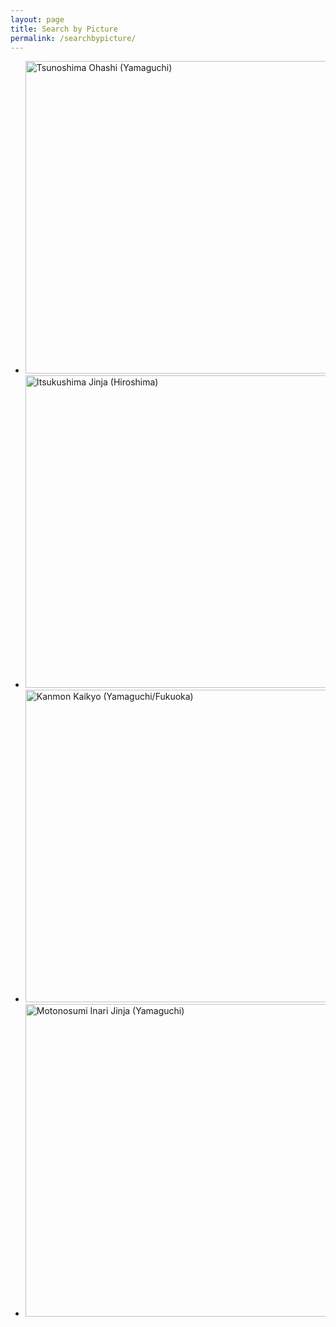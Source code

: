 ```yaml
---
layout: page
title: Search by Picture
permalink: /searchbypicture/
---
```


<link rel="stylesheet" href="https://cdn.jsdelivr.net/bxslider/4.2.12/jquery.bxslider.css">
<script src="https://ajax.googleapis.com/ajax/libs/jquery/3.1.1/jquery.min.js"></script>
<script src="https://cdn.jsdelivr.net/bxslider/4.2.12/jquery.bxslider.min.js"></script>


<style>
ul.slider img
{
width:auto;
}
.bx-wrapper img {
    width:100%;
}
</style>


<script type="text/javascript">
$(document).ready(function(){
            $('.slider').bxSlider({
                slidewidth: 600,
                auto: true,
                pause: 5000,
                captions: true,
                touchEnabled: false
            });
        });
            </script>
 


<ul class="slider">
<li><a href="https://alice0619.github.io/dh150.github.io/searchbyprefecture/"><img src="https://alice0619.github.io/dh150.github.io/8D0BE253-069E-48F3-B903-DE002E58BF93-min.jpeg" height="500" alt="Tsunoshima Ohashi (Yamaguchi)" title="Tsunoshima Ohashi (Yamaguchi)"></a></li>
<li><a href="https://alice0619.github.io/dh150.github.io/searchbyprefecture/"><img src="https://alice0619.github.io/dh150.github.io/94330D2F-2703-47D2-BA21-89AE2FFF84D5-min.jpeg" height="500" alt="Itsukushima Jinja (Hiroshima)" title="Itsukushima Jinja (Hiroshima)"></a></li>
<li><a href="https://alice0619.github.io/dh150.github.io/searchbyprefecture/"><img src="https://alice0619.github.io/dh150.github.io/A54B0539-92DD-4828-A5D3-2D3123BD897B-min.jpeg" height="500" alt="Kanmon Kaikyo (Yamaguchi/Fukuoka)" title="Kanmon Kaikyo (Yamaguchi/Fukuoka)"></a></li>
<li><a href="https://alice0619.github.io/dh150.github.io/searchbyprefecture/"><img src="https://alice0619.github.io/dh150.github.io/CD2C95F7-AF6B-4474-9980-AAA17B422D3E-min.jpeg" height="500" alt="Motonosumi Inari Jinja (Yamaguchi)" title="Motonosumi Inari Jinja (Yamaguchi)"></a></li>
</ul>
                                                                                  
